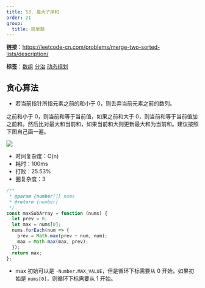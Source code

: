 ```yaml
---
title: 53. 最大子序和
order: 21
group:
  title: 简单题
---
```


**链接**：https://leetcode-cn.com/problems/merge-two-sorted-lists/description/

**标签**：<a href="https://leetcode-cn.com/tag/array/"><Badge>数组</Badge></a> <a href="https://leetcode-cn.com/tag/divide-and-conquer/problemset/"><Badge>分治</Badge></a> <a href="https://leetcode-cn.com/tag/dynamic-programming/problemset/"><Badge>动态规划</Badge></a>

## 贪心算法

- 若当前指针所指元素之前的和小于 0，则丢弃当前元素之前的数列。

之前和小于 0，则当前和等于当前值，如果之前和大于 0，则当前和等于当前值加之前和。然后比对最大和当前和，如果当前和大则更新最大和为当前和。建议按照下图自己画一遍。

![](https://cdn.jsdelivr.net/gh/youngjuning/images/202111211920020.png)

- 时间复杂度：<Badge>O(n)</Badge>
- 耗时：<Badge>100ms</Badge>
- 打败：<Badge>25.53%</Badge>
- 圈复杂度：<Badge>3</Badge>

```js
/**
 * @param {number[]} nums
 * @return {number}
 */
const maxSubArray = function (nums) {
  let prev = 0;
  let max = nums[0];
  nums.forEach(num => {
    prev = Math.max(prev + num, num);
    max = Math.max(max, prev);
  });
  return max;
};
```

- max 初始可以是 `-Number.MAX_VALUE`，但是循环下标需要从 0 开始，如果初始是 `nums[0]`，则循环下标需要从 1 开始。

